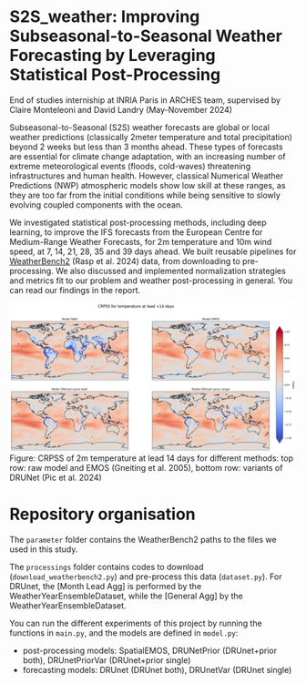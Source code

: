 # S2S_weather: Improving Subseasonal-to-Seasonal Weather Forecasting by Leveraging Statistical Post-Processing
End of studies interniship at INRIA Paris in ARCHES team, supervised by Claire Monteleoni and David Landry (May-November 2024)

Subseasonal-to-Seasonal (S2S) weather forecasts are global or local weather predictions (classically 2meter temperature and total precipitation) beyond 2 weeks but less than 3 months ahead. These types of forecasts are essential for climate change adaptation, with an increasing number of extreme meteorological events (floods, cold-waves) threatening infrastructures and human health. However, classical Numerical Weather Predictions (NWP) atmospheric models show low skill at these ranges, as they are too far from the initial conditions while being sensitive to slowly evolving coupled components with the ocean.

We investigated statistical post-processing methods, including deep learning, to improve the IFS forecasts from the European Centre for Medium-Range Weather Forecasts, for 2m temperature and 10m wind speed, at 7, 14, 21, 28, 35 and 39 days ahead. We built reusable pipelines for [WeatherBench2](https://github.com/google-research/weatherbench2) (Rasp et al. 2024) data, from downloading to pre-processing. We also discussed and implemented normalization strategies and metrics fit to our problem and weather post-processing in general. You can read our findings in the report. 

![alt text](https://github.com/mayajanvier/S2S_weather/blob/main/crpss_temp_14.png)
Figure: CRPSS of 2m temperature at lead 14 days for different methods: top row: raw model and EMOS (Gneiting et al. 2005), bottom row: variants of DRUNet (Pic et al. 2024)

# Repository organisation 
The `parameter` folder contains the WeatherBench2 paths to the files we used in this study.

The `processings` folder contains codes to download (`download_weatherbench2.py`) and pre-process this data (`dataset.py`). For DRUnet, the [Month Lead Agg] is performed by the WeatherYearEnsembleDataset, while the [General Agg] by the WeatherYearEnsembleDataset. 

You can run the different experiments of this project by running the functions in `main.py`, and the models are defined in `model.py`: 
- post-processing models: SpatialEMOS, DRUNetPrior (DRUnet+prior both), DRUnetPriorVar (DRUnet+prior single)
- forecasting models: DRUnet (DRUnet both), DRUnetVar (DRUnet single)

